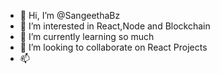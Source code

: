 - 👋 Hi, I’m @SangeethaBz
- 👀 I’m interested in React,Node and Blockchain
- 🌱 I’m currently learning so much
- 💞️ I’m looking to collaborate on React Projects
- 📫 

<!---
SangeethaBz/SangeethaBz is a ✨ special ✨ repository because its `README.md` (this file) appears on your GitHub profile.
You can click the Preview link to take a look at your changes.
--->
